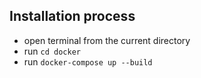 ## Installation process

- open terminal from the current directory
- run `cd docker`
- run `docker-compose up --build`